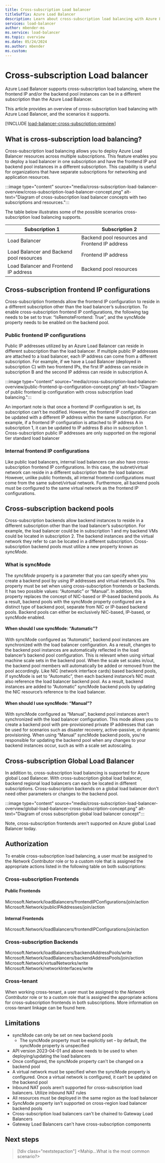 ```yaml
---
title: Cross-subscription Load balancer
titleSuffix: Azure Load Balancer
description: Learn about cross-subscription load balancing with Azure Load Balancer, and the scenarios it supports.
services: load-balancer
author: mbender-ms
ms.service: load-balancer
ms.topic: overview
ms.date: 05/24/2024
ms.author: mbender
ms.custom: 
---
```


# Cross-subscription Load balancer
Azure Load Balancer supports cross-subscription load balancing, where the frontend IP and/or the backend pool instances can be in a different subscription than the Azure Load Balancer.

This article provides an overview of cross-subscription load balancing with Azure Load Balancer, and the scenarios it supports.

[!INCLUDE [load-balancer-cross-subscription-preview](../../includes/load-balancer-cross-subscription-preview.md)]

## What is cross-subscription load balancing?

Cross-subscription load balancing allows you to deploy Azure Load Balancer resources across multiple subscriptions. This feature enables you to deploy a load balancer in one subscription and have the frontend IP and backend pool instances in a different subscription. This capability is useful for organizations that have separate subscriptions for networking and application resources.
 
:::image type="content" source="media/cross-subscription-load-balancer-overview/cross-subscription-load-balancer-concept.png" alt-text="Diagram of cross-subscription load balancer concepts with two subscriptions and resources.":::

The table below illustrates some of the possible scenarios cross-subscription load balancing supports. 

| **Subscription 1** | **Subscription 2** |
|----------------|----------------|
| Load Balancer | Backend pool resources and Frontend IP address |
| Load Balancer and Backend pool resources | Frontend IP address |
| Load Balancer and Frontend IP address | Backend pool resources |

## Cross-subscription frontend IP configurations
Cross-subscription frontends allow the frontend IP configuration to reside in a different subscription other than the load balancer’s subscription. To enable cross-subscription frontend IP configurations, the following tag needs to be set to true: “IsRemoteFrontend: True”, and the syncMode property needs to be enabled on the backend pool. 

### Public frontend IP configurations 
Public IP addresses utilized by an Azure Load Balancer can reside in different subscription than the load balancer. If multiple public IP addresses are attached to a load balancer, each IP address can come from a different subscription. For example, if we have a Load Balancer (deployed in subscription C) with two frontend IPs, the first IP address can reside in subscription B and the second IP address can reside in subscription A.   

:::image type="content" source="media/cross-subscription-load-balancer-overview/public-frontend-ip-configuration-concept.png" alt-text="Diagram of public frontend ip configuration with cross subscription load balancing.":::

An important note is that once a frontend IP configuration is set, its subscription can’t be modified. However, the frontend IP configuration can be updated with a different IP address within the same subscription. For example, if a frontend IP configuration is attached to IP address A in subscription 1, it can be updated to IP address B also in subscription 1. 
Cross-subscription public IP addresses are only supported on the regional tier standard load balancer

### Internal frontend IP configurations
Like public load balancers, internal load balancers can also have cross-subscription frontend IP configurations. In this case, the subnet/virtual network can reside in a different subscription than the load balancer. However, unlike public frontends, all internal frontend configurations must come from the same subnet/virtual network. Furthermore, all backend pools must be configured to the same virtual network as the frontend IP configurations.

## Cross-subscription backend pools
Cross-subscription backends allow backend instances to reside in a different subscription other than the load balancer’s subscription. For example, the load balancer could be in subscription 1 and my backend VMs could be located in subscription 2. 
The backend instances and the virtual network they refer to can be located in a different subscription. Cross-subscription backend pools must utilize a new property known as *syncMode*. 

### What is syncMode
The *syncMode* property is a parameter that you can specify when you create a backend pool by using IP addresses and virtual network IDs. This property must be set when using cross-subscription frontends or backends. It has two possible values: “Automatic” or “Manual”.
In addition, this property replaces the concept of NIC-based or IP-based backend pools. As a result, backend pools with the syncMode property configured are a distinct type of backend pool, separate from NIC or IP-based backend pools. Backend pools can either be exclusively NIC-based, IP-based, or syncMode enabled.  

#### When should I use syncMode: “Automatic”?
With syncMode configured as “Automatic”, backend pool instances are synchronized with the load balancer configuration. As a result, changes to the backend pool instances are automatically reflected in the load balancer’s backend pool configuration. This is relevant when using virtual machine scale sets in the backend pool. When the scale set scales in/out, the backend pool members will automatically be added or removed from the pool accordingly.
Like NIC (network interface cards) based backend pools, if syncMode is set to “Automatic”, then each backend instance’s NIC must also reference the load balancer backend pool. As a result, backend instances are added to “Automatic” syncMode backend pools by updating the NIC resource’s reference to the load balancer.

#### When should I use syncMode: “Manual”?
With syncMode configured as “Manual”, backend pool instances aren't synchronized with the load balancer configuration. This mode allows you to create a backend pool with pre-provisioned private IP addresses that can be used for scenarios such as disaster recovery, active-passive, or dynamic provisioning. When using “Manual” syncMode backend pools, you're responsible for updating the backend pool when any changes to your backend instances occur, such as with a scale set autoscaling.

## Cross-subscription Global Load Balancer

In addition to, cross-subscription load balancing is supported for Azure global Load Balancer. With cross-subscription global load balancer, backend regional load balancers can each be located in different subscriptions. Cross-subscription backends on a global load balancer don't need other parameters or changes to the backend pool.

:::image type="content" source="media/cross-subscription-load-balancer-overview/global-load-balancer-cross-subscription-concept.png" alt-text="Diagram of cross subscription global load balancer concept":::

Note, cross-subscription frontends aren't supported on Azure global Load Balancer today. 
 
## Authorization

To enable cross-subscription load balancing, a user must be assigned to the *Network Contributor* role or to a custom role that is assigned the appropriate actions listed in the following table on both subscriptions:

### Cross-subscription Frontends

#### Public Frontends
Microsoft.Network/loadBalancers/frontendIPConfigurations/join/action
Microsoft.Network/publicIPAddresses/join/action

#### Internal Frontends
Microsoft.Network/loadBalancers/frontendIPConfigurations/join/action

### Cross-subscription Backends 
Microsoft.Network/loadBalancers/backendAddressPools/write  
Microsoft.Network/loadBalancers/backendAddressPools/join/action
Microsoft.Network/virtualNetworks/write
Microsoft.Network/networkInterfaces/write

### Cross-tenant  
When working cross-tenant, a user must be assigned to the *Network Contributor* role or to a custom role that is assigned the appropriate actions for cross-subscription frontends in both subscriptions. More information on cross-tenant linkage can be found here. 

## Limitations 
- syncMode can only be set on new backend pools 
  - The syncMode property must be explicitly set – by default, the syncMode property is unspecified  
- API version 2023-04-01 and above needs to be used to when deploying/updating the load balancers
- Once configured, the syncMode property can't be changed on a backend pool 
- A virtual network must be specified when the syncMode property is configured. Once a virtual network is configured, it can’t be updated on the backend pool 
- Inbound NAT pools aren’t supported for cross-subscription load balancers. Utilize inbound NAT rules    
- All resources must be deployed in the same region as the load balancer
- SyncMode property isn't supported on cross-region load balancer backend pools
- Cross-subscription load balancers can't be chained to Gateway Load Balancers
- Gateway Load Balancers can't have cross-subscription components

## Next steps

> [!div class="nextstepaction"]
> <Mahip...What is the most common scenario?>
